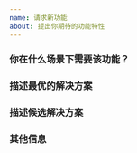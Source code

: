 ```yaml
---
name: 请求新功能
about: 提出你期待的功能特性
---
```


### 你在什么场景下需要该功能？

<!-- 请尽量清晰精准地描述你期待的功能和应用场景。-->

### 描述最优的解决方案 

<!-- 请尝试描述最优的解决方案，也许已经有类似软件实现了该特性，也请列出给我们参考。-->

### 描述候选解决方案

<!-- 请尽量清晰精准地描述你能接受的候选解决方案。-->

### 其他信息

<!-- 请提供关于该功能建议的其他附加信息。-->
